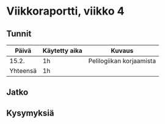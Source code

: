 # Viikkoraportti, viikko 4



## Tunnit

| Päivä | Käytetty aika | Kuvaus |
| ----- | ------------- | ------ |
| 15.2.  | 1h            | Pelilogiikan korjaamista |
| Yhteensä | 1h         |        |

## Jatko

## Kysymyksiä